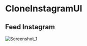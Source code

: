 # CloneInstagramUI

## Feed Instagram
![Screenshot_1](https://user-images.githubusercontent.com/19799218/198291146-12c33535-3635-4a1b-8cf2-acd99526d8bb.png)
